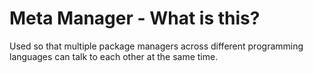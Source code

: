 # Meta Manager - What is this? 

Used so that multiple package managers across different programming languages 
can talk to each other at the same time.